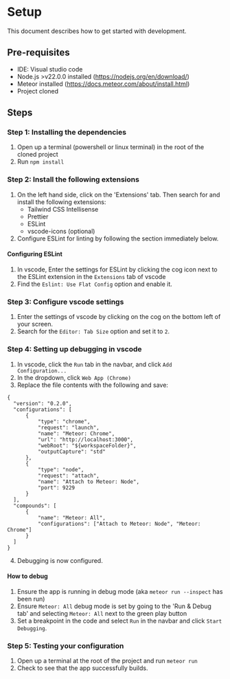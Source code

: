 # Setup
This document describes how to get started with development.

## Pre-requisites
* IDE: Visual studio code
* Node.js >v22.0.0 installed (https://nodejs.org/en/download/)
* Meteor installed (https://docs.meteor.com/about/install.html)
* Project cloned

## Steps
### Step 1: Installing the dependencies
1. Open up a terminal (powershell or linux terminal) in the root of the cloned project
2. Run `npm install`

### Step 2: Install the following extensions
1. On the left hand side, click on the 'Extensions' tab. Then search for and install the
   following extensions:
    * Tailwind CSS Intellisense
    * Prettier
    * ESLint
    * vscode-icons (optional)
2. Configure ESLint for linting by following the section immediately below.

#### Configuring ESLint
1. In vscode, Enter the settings for ESLint by clicking the cog icon next to the ESLint extension 
in the `Extensions` tab of vscode
2. Find the `Eslint: Use Flat Config` option and enable it.

### Step 3: Configure vscode settings
1. Enter the settings of vscode by clicking on the cog on the bottom left of your screen.
2. Search for the `Editor: Tab Size` option and set it to `2`.

### Step 4: Setting up debugging in vscode
1. In vscode, click the `Run` tab in the navbar, and click `Add Configuration...`
2. In the dropdown, click `Web App (Chrome)`
3. Replace the file contents with the following and save:
```
{
  "version": "0.2.0",
  "configurations": [
      {
          "type": "chrome",
          "request": "launch",
          "name": "Meteor: Chrome",
          "url": "http://localhost:3000",
          "webRoot": "${workspaceFolder}",
          "outputCapture": "std"
      },
      {
          "type": "node",
          "request": "attach",
          "name": "Attach to Meteor: Node",
          "port": 9229
      }
  ],
  "compounds": [
      {
          "name": "Meteor: All",
          "configurations": ["Attach to Meteor: Node", "Meteor: Chrome"]
      }
  ]
}
```
4. Debugging is now configured. 

#### How to debug
1. Ensure the app is running in debug mode (aka `meteor run --inspect` has been run)
2. Ensure `Meteor: All` debug mode is set by going to the 'Run & Debug tab' and selecting 
`Meteor: All` next to the green play button
3. Set a breakpoint in the code and select `Run` in the navbar and click `Start Debugging`.

### Step 5: Testing your configuration
1. Open up a terminal at the root of the project and run `meteor run`
2. Check to see that the app successfully builds.